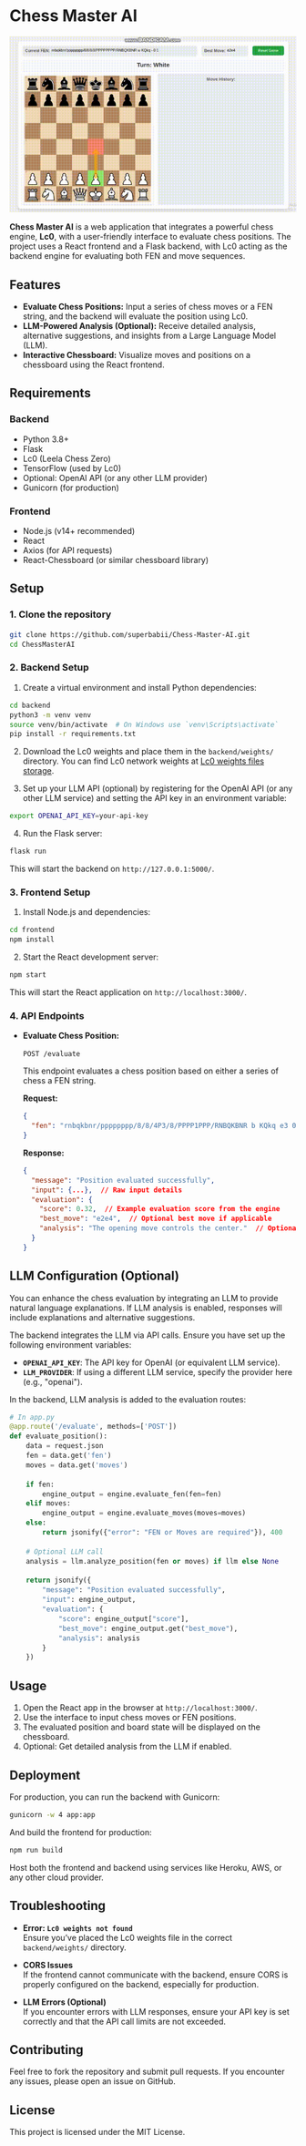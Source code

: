 # Chess Master AI

![Simple Prototype](simple-prototype.gif)

**Chess Master AI** is a web application that integrates a powerful chess engine, **Lc0**, with a user-friendly interface to evaluate chess positions. The project uses a React frontend and a Flask backend, with Lc0 acting as the backend engine for evaluating both FEN and move sequences.

## Features

- **Evaluate Chess Positions:** Input a series of chess moves or a FEN string, and the backend will evaluate the position using Lc0.
- **LLM-Powered Analysis (Optional):** Receive detailed analysis, alternative suggestions, and insights from a Large Language Model (LLM).
- **Interactive Chessboard:** Visualize moves and positions on a chessboard using the React frontend.

## Requirements

### Backend

- Python 3.8+
- Flask
- Lc0 (Leela Chess Zero)
- TensorFlow (used by Lc0)
- Optional: OpenAI API (or any other LLM provider)
- Gunicorn (for production)

### Frontend

- Node.js (v14+ recommended)
- React
- Axios (for API requests)
- React-Chessboard (or similar chessboard library)

## Setup

### 1. Clone the repository

```bash
git clone https://github.com/superbabii/Chess-Master-AI.git
cd ChessMasterAI
```

### 2. Backend Setup

1. Create a virtual environment and install Python dependencies:

```bash
cd backend
python3 -m venv venv
source venv/bin/activate  # On Windows use `venv\Scripts\activate`
pip install -r requirements.txt
```

2. Download the Lc0 weights and place them in the `backend/weights/` directory. You can find Lc0 network weights at [Lc0 weights files storage](https://storage.lczero.org/files).

3. Set up your LLM API (optional) by registering for the OpenAI API (or any other LLM service) and setting the API key in an environment variable:

```bash
export OPENAI_API_KEY=your-api-key
```

4. Run the Flask server:

```bash
flask run
```

This will start the backend on `http://127.0.0.1:5000/`.

### 3. Frontend Setup

1. Install Node.js and dependencies:

```bash
cd frontend
npm install
```

2. Start the React development server:

```bash
npm start
```

This will start the React application on `http://localhost:3000/`.

### 4. API Endpoints

- **Evaluate Chess Position:**

  `POST /evaluate`

  This endpoint evaluates a chess position based on either a series of chess a FEN string. 

  **Request:**

  ```json
  {
    "fen": "rnbqkbnr/pppppppp/8/8/4P3/8/PPPP1PPP/RNBQKBNR b KQkq e3 0 1"   // Optional, for FEN
  }
  ```

  **Response:**

  ```json
  {
    "message": "Position evaluated successfully",
    "input": {...},  // Raw input details
    "evaluation": {
      "score": 0.32,  // Example evaluation score from the engine
      "best_move": "e2e4",  // Optional best move if applicable
      "analysis": "The opening move controls the center."  // Optional LLM analysis if enabled
    }
  }
  ```

## LLM Configuration (Optional)

You can enhance the chess evaluation by integrating an LLM to provide natural language explanations. If LLM analysis is enabled, responses will include explanations and alternative suggestions.

The backend integrates the LLM via API calls. Ensure you have set up the following environment variables:

- **`OPENAI_API_KEY`**: The API key for OpenAI (or equivalent LLM service).
- **`LLM_PROVIDER`**: If using a different LLM service, specify the provider here (e.g., "openai").

In the backend, LLM analysis is added to the evaluation routes:

```python
# In app.py
@app.route('/evaluate', methods=['POST'])
def evaluate_position():
    data = request.json
    fen = data.get('fen')
    moves = data.get('moves')
    
    if fen:
        engine_output = engine.evaluate_fen(fen=fen)
    elif moves:
        engine_output = engine.evaluate_moves(moves=moves)
    else:
        return jsonify({"error": "FEN or Moves are required"}), 400
    
    # Optional LLM call
    analysis = llm.analyze_position(fen or moves) if llm else None
    
    return jsonify({
        "message": "Position evaluated successfully",
        "input": engine_output,
        "evaluation": {
            "score": engine_output["score"],
            "best_move": engine_output.get("best_move"),
            "analysis": analysis
        }
    })
```

## Usage

1. Open the React app in the browser at `http://localhost:3000/`.
2. Use the interface to input chess moves or FEN positions.
3. The evaluated position and board state will be displayed on the chessboard.
4. Optional: Get detailed analysis from the LLM if enabled.

## Deployment

For production, you can run the backend with Gunicorn:

```bash
gunicorn -w 4 app:app
```

And build the frontend for production:

```bash
npm run build
```

Host both the frontend and backend using services like Heroku, AWS, or any other cloud provider.

## Troubleshooting

- **Error: `Lc0 weights not found`**  
  Ensure you’ve placed the Lc0 weights file in the correct `backend/weights/` directory.

- **CORS Issues**  
  If the frontend cannot communicate with the backend, ensure CORS is properly configured on the backend, especially for production.

- **LLM Errors (Optional)**  
  If you encounter errors with LLM responses, ensure your API key is set correctly and that the API call limits are not exceeded.

## Contributing

Feel free to fork the repository and submit pull requests. If you encounter any issues, please open an issue on GitHub.

## License

This project is licensed under the MIT License.
